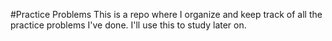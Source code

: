 #Practice Problems
This is a repo where I organize and keep track of all 
the practice problems I've done. I'll use this to study
later on.